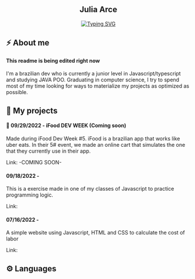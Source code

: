 <p align="center">
  <h2 align="center">Julia Arce</h3>
</p>

<p align="center">
 <a href="https://git.io/typing-svg"><img src="https://readme-typing-svg.demolab.com?font=Fira+Code&pause=1000&center=true&vCenter=true&width=435&lines=BACK-END+DEVELOPER" alt="Typing SVG" /></a></p>

## ⚡ About me
<h4>This readme is being edited right now</h4>
I'm a brazilian dev who is currently a junior level in Javascript/typescript and studying JAVA POO.
Graduating in computer science, I try to spend most of my time looking for ways to materialize my projects as optimized as possible.

## 🚀 My projects
<h4>🍟 09/29/2022 - iFood DEV WEEK (Coming soon)</h4>
Made during iFood Dev Week #5. iFood is a brazilian app that works like uber eats.
In their 5# event, we made an online cart that simulates the one that they currently use in their app.

Link: -COMING SOON-

<h4>09/18/2022 - </h4>
This is a exercise made in one of my classes of Javascript to practice programming logic.

Link: 

<h4>07/16/2022 - </h4>
A simple website using Javascript, HTML and CSS to calculate the cost of labor

Link: 

## ⚙ Languages
